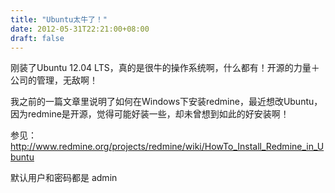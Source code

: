 ```yaml
---
title: "Ubuntu太牛了！"
date: 2012-05-31T22:21:00+08:00
draft: false
---
```


刚装了Ubuntu 12.04 LTS，真的是很牛的操作系统啊，什么都有！开源的力量＋公司的管理，无敌啊！


我之前的一篇文章里说明了如何在Windows下安装redmine，最近想改Ubuntu，因为redmine是开源，觉得可能好装一些，却未曾想到如此的好安装啊！


参见：<http://www.redmine.org/projects/redmine/wiki/HowTo_Install_Redmine_in_Ubuntu>


默认用户和密码都是 admin  




